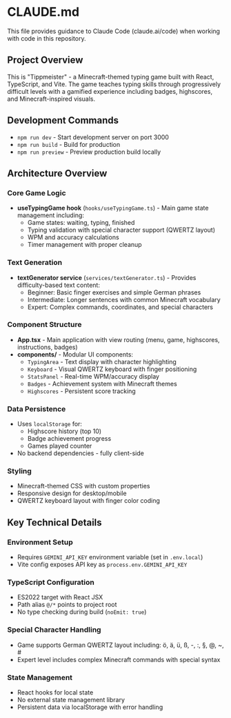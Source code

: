 # CLAUDE.md

This file provides guidance to Claude Code (claude.ai/code) when working with code in this repository.

## Project Overview
This is "Tippmeister" - a Minecraft-themed typing game built with React, TypeScript, and Vite. The game teaches typing skills through progressively difficult levels with a gamified experience including badges, highscores, and Minecraft-inspired visuals.

## Development Commands
- `npm run dev` - Start development server on port 3000
- `npm run build` - Build for production
- `npm run preview` - Preview production build locally

## Architecture Overview

### Core Game Logic
- **useTypingGame hook** (`hooks/useTypingGame.ts`) - Main game state management including:
  - Game states: waiting, typing, finished
  - Typing validation with special character support (QWERTZ layout)
  - WPM and accuracy calculations
  - Timer management with proper cleanup

### Text Generation
- **textGenerator service** (`services/textGenerator.ts`) - Provides difficulty-based text content:
  - Beginner: Basic finger exercises and simple German phrases
  - Intermediate: Longer sentences with common Minecraft vocabulary
  - Expert: Complex commands, coordinates, and special characters

### Component Structure
- **App.tsx** - Main application with view routing (menu, game, highscores, instructions, badges)
- **components/** - Modular UI components:
  - `TypingArea` - Text display with character highlighting
  - `Keyboard` - Visual QWERTZ keyboard with finger positioning
  - `StatsPanel` - Real-time WPM/accuracy display
  - `Badges` - Achievement system with Minecraft themes
  - `Highscores` - Persistent score tracking

### Data Persistence
- Uses `localStorage` for:
  - Highscore history (top 10)
  - Badge achievement progress
  - Games played counter
- No backend dependencies - fully client-side

### Styling
- Minecraft-themed CSS with custom properties
- Responsive design for desktop/mobile
- QWERTZ keyboard layout with finger color coding

## Key Technical Details

### Environment Setup
- Requires `GEMINI_API_KEY` environment variable (set in `.env.local`)
- Vite config exposes API key as `process.env.GEMINI_API_KEY`

### TypeScript Configuration
- ES2022 target with React JSX
- Path alias `@/*` points to project root
- No type checking during build (`noEmit: true`)

### Special Character Handling
- Game supports German QWERTZ layout including: ö, ä, ü, ß, -, :, §, @, ~, #
- Expert level includes complex Minecraft commands with special syntax

### State Management
- React hooks for local state
- No external state management library
- Persistent data via localStorage with error handling